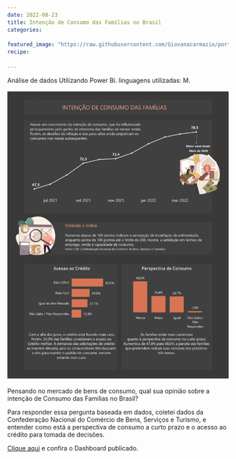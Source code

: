 ```yaml
---
date: 2022-08-23
title: Intenção de Consumo das Famílias no Brasil
categories:

featured_image: "https://raw.githubusercontent.com/Giovanacarmazio/portifolio/main/images/An%C3%A1lise%20da%20Inten%C3%A7%C3%A3o%20de%20Consumo%20das%20Fam%C3%ADlias%20no%20brasil.jpg"
recipe:
 
---
```



Análise de dados Utilizando Power Bi. linguagens utilizadas: M.


![](https://raw.githubusercontent.com/Giovanacarmazio/portifolio/main/images/Inten%C3%A7%C3%A3o%20de%20Consumo%20das%20Familias.jpg)

Pensando no mercado de bens de consumo, qual sua opinião sobre a intenção de Consumo das Familias no Brasil?

Para responder essa pergunta baseada em dados, coletei dados da Confederação Nacional do Comércio de Bens, Serviços e Turismo, e entender como está a perspectiva de consumo a curto prazo e o acesso ao crédito para tomada de decisões.

<a href="https://app.powerbi.com/view?r=eyJrIjoiNjY5Zjg2MGQtNjZjYy00NzFiLTg4MGItYWYwZmMyMGZlYjUyIiwidCI6ImU5YzYxMzhlLTQyZmUtNGM3MS1iMWFkLTc1ZjA1NTdiOWI0NSJ9&pageName=ReportSection">Clique aqui</a> e confira o Dashboard publicado.



